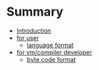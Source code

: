 # Summary

* [Introduction](README.md)
* [for user]()
    - [language format](LANG_FORMAT.md)
* [for vm/compiler developer]()
    - [byte code format](BYTE_CODE_FORMAT.md)

